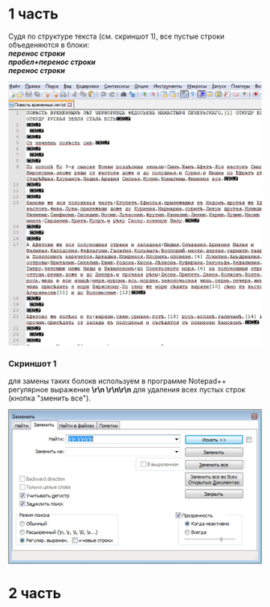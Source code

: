 # 1 часть
Судя по структуре текста (см. скриншот 1), все пустые строки объеденяются в блоки:   
___перенос строки   
пробел+перенос строки   
перенос строки___   

![Скриншот 1](1.jpg)
  ### Скриншот 1

для замены таких болокв используем в программе Notepad++ регулярное выражение __\r\n \r\n\r\n__ для удаления всех пустых строк (кнопка "зменить все").  

![Скриншот 2](2.jpg)




  
# 2 часть 






